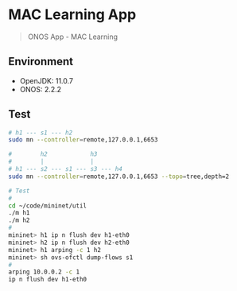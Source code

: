 # MAC Learning App

> ONOS App - MAC Learning

## Environment

- OpenJDK: 11.0.7
- ONOS: 2.2.2

## Test

```bash
# h1 --- s1 --- h2
sudo mn --controller=remote,127.0.0.1,6653

#        h2            h3
#        |             |
# h1 --- s2 --- s1 --- s3 --- h4
sudo mn --controller=remote,127.0.0.1,6653 --topo=tree,depth=2

# Test
#
cd ~/code/mininet/util
./m h1
./m h2
#
mininet> h1 ip n flush dev h1-eth0
mininet> h2 ip n flush dev h2-eth0
mininet> h1 arping -c 1 h2
mininet> sh ovs-ofctl dump-flows s1
#
arping 10.0.0.2 -c 1
ip n flush dev h1-eth0
```